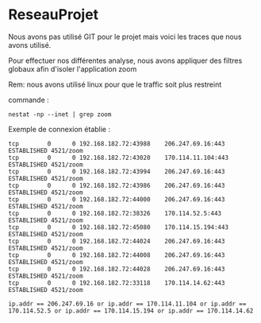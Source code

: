 # ReseauProjet

Nous avons pas utilisé GIT pour le projet mais voici les traces que nous avons utilisé.

Pour effectuer nos différentes analyse, nous avons appliquer des filtres globaux afin d'isoler l'application zoom  

Rem: nous avons utilisé linux pour que le traffic soit plus restreint

commande : 

```
nestat -np --inet | grep zoom
```

Exemple de connexion établie :

```
tcp        0      0 192.168.182.72:43988    206.247.69.16:443       ESTABLISHED 4521/zoom           
tcp        0      0 192.168.182.72:43020    170.114.11.104:443      ESTABLISHED 4521/zoom           
tcp        0      0 192.168.182.72:43994    206.247.69.16:443       ESTABLISHED 4521/zoom           
tcp        0      0 192.168.182.72:43986    206.247.69.16:443       ESTABLISHED 4521/zoom           
tcp        0      0 192.168.182.72:44000    206.247.69.16:443       ESTABLISHED 4521/zoom           
tcp        0      0 192.168.182.72:38326    170.114.52.5:443        ESTABLISHED 4521/zoom           
tcp        0      0 192.168.182.72:45080    170.114.15.194:443      ESTABLISHED 4521/zoom           
tcp        0      0 192.168.182.72:44024    206.247.69.16:443       ESTABLISHED 4521/zoom           
tcp        0      0 192.168.182.72:44008    206.247.69.16:443       ESTABLISHED 4521/zoom           
tcp        0      0 192.168.182.72:44028    206.247.69.16:443       ESTABLISHED 4521/zoom           
tcp        0      0 192.168.182.72:33118    170.114.14.62:443       ESTABLISHED 4521/zoom           

ip.addr == 206.247.69.16 or ip.addr == 170.114.11.104 or ip.addr == 170.114.52.5 or ip.addr == 170.114.15.194 or ip.addr == 170.114.14.62
```
